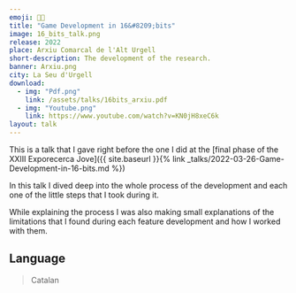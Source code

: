 ```yaml
---
emoji: 🧑‍💻
title: "Game Development in 16&#8209;bits"
image: 16_bits_talk.png
release: 2022
place: Arxiu Comarcal de l'Alt Urgell
short-description: The development of the research.
banner: Arxiu.png
city: La Seu d'Urgell
download:
  - img: "Pdf.png"
    link: /assets/talks/16bits_arxiu.pdf
  - img: "Youtube.png"
    link: https://www.youtube.com/watch?v=KN0jH8xeC6k
layout: talk
---
```


This is a talk that I gave right before the one I did at the [final phase of the XXIII Exporecerca Jove]({{ site.baseurl }}{% link _talks/2022-03-26-Game-Development-in-16-bits.md %})

In this talk I dived deep into the whole process of the development and each one of the little steps that I took during it.

While explaining the process I was also making small explanations of the limitations that I found during each feature development and how I worked with them.

## Language

> Catalan

